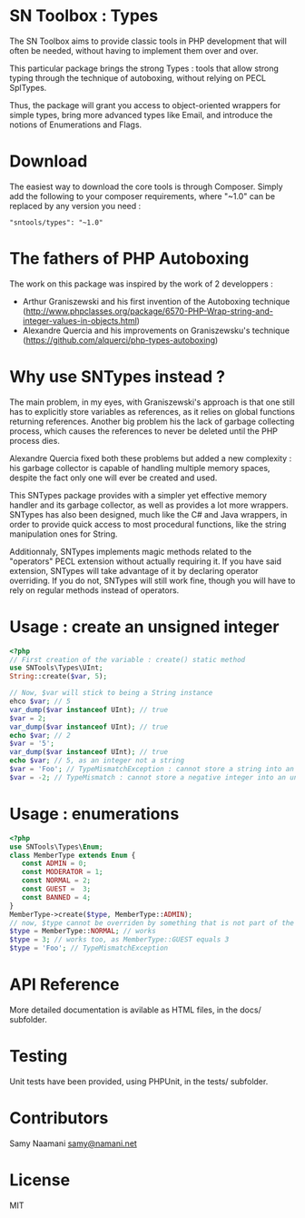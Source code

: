 # SN Toolbox : Types

The SN Toolbox aims to provide classic tools in PHP development that will often be needed, without having to implement them over and over.

This particular package brings the strong Types : tools that allow strong typing through the technique of autoboxing, without relying on PECL SplTypes.

Thus, the package will grant you access to object-oriented wrappers for simple types, bring more advanced types like Email, and introduce the notions of Enumerations and Flags.

# Download

The easiest way to download the core tools is through Composer. Simply add the following to your composer requirements, where "~1.0" can be replaced by any version you need :

```
"sntools/types": "~1.0"
```

# The fathers of PHP Autoboxing

The work on this package was inspired by the work of 2 developpers :

* Arthur Graniszewski and his first invention of the Autoboxing technique (http://www.phpclasses.org/package/6570-PHP-Wrap-string-and-integer-values-in-objects.html)
* Alexandre Quercia and his improvements on Graniszewsku's technique (https://github.com/alquerci/php-types-autoboxing)

# Why use SNTypes instead ?

The main problem, in my eyes, with Graniszewski's approach is that one still has to explicitly store variables as references, as it relies on global functions returning references.
Another big problem his the lack of garbage collecting process, which causes the references to never be deleted until the PHP process dies.

Alexandre Quercia fixed both these problems but added a new complexity : his garbage collector is capable of handling multiple memory spaces, despite the fact only one will ever be created and used.

This SNTypes package provides with a simpler yet effective memory handler and its garbage collector, as well as provides a lot more wrappers.
SNTypes has also been designed, much like the C# and Java wrappers, in order to provide quick access to most procedural functions, like the string manipulation ones for String.

Additionnaly, SNTypes implements magic methods related to the "operators" PECL extension without actually requiring it.
If you have said extension, SNTypes will take advantage of it by declaring operator overriding.
If you do not, SNTypes will still work fine, though you will have to rely on regular methods instead of operators.

# Usage : create an unsigned integer

```php
<?php
// First creation of the variable : create() static method
use SNTools\Types\UInt;
String::create($var, 5);

// Now, $var will stick to being a String instance
ehco $var; // 5
var_dump($var instanceof UInt); // true
$var = 2;
var_dump($var instanceof UInt); // true
echo $var; // 2
$var = '5';
var_dump($var instanceof UInt); // true
echo $var; // 5, as an integer not a string
$var = 'Foo'; // TypeMismatchException : cannot store a string into an unsigned integer
$var = -2; // TypeMismatch : cannot store a negative integer into an unsigned integer
```

# Usage : enumerations

```php
<?php
use SNTools\Types\Enum;
class MemberType extends Enum {
   const ADMIN = 0;
   const MODERATOR = 1;
   const NORMAL = 2;
   const GUEST =  3;
   const BANNED = 4;
}
MemberType->create($type, MemberType::ADMIN);
// now, $type cannot be overriden by something that is not part of the MemberType enum
$type = MemberType::NORMAL; // works
$type = 3; // works too, as MemberType::GUEST equals 3
$type = 'Foo'; // TypeMismatchException
```

# API Reference

More detailed documentation is avilable as HTML files, in the docs/ subfolder.

# Testing

Unit tests have been provided, using PHPUnit, in the tests/ subfolder.

# Contributors

Samy Naamani <samy@namani.net>

# License

MIT